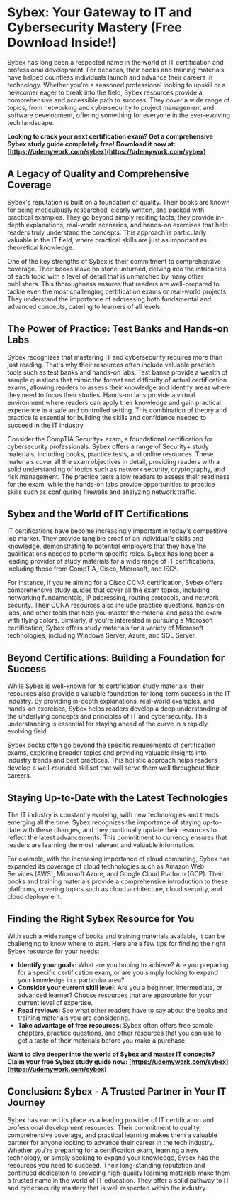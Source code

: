 # Sybex: Your Gateway to IT and Cybersecurity Mastery (Free Download Inside!)

Sybex has long been a respected name in the world of IT certification and professional development. For decades, their books and training materials have helped countless individuals launch and advance their careers in technology. Whether you're a seasoned professional looking to upskill or a newcomer eager to break into the field, Sybex resources provide a comprehensive and accessible path to success. They cover a wide range of topics, from networking and cybersecurity to project management and software development, offering something for everyone in the ever-evolving tech landscape.

**Looking to crack your next certification exam? Get a comprehensive Sybex study guide completely free! Download it now at: [https://udemywork.com/sybex](https://udemywork.com/sybex)**

## A Legacy of Quality and Comprehensive Coverage

Sybex's reputation is built on a foundation of quality. Their books are known for being meticulously researched, clearly written, and packed with practical examples. They go beyond simply reciting facts; they provide in-depth explanations, real-world scenarios, and hands-on exercises that help readers truly understand the concepts. This approach is particularly valuable in the IT field, where practical skills are just as important as theoretical knowledge.

One of the key strengths of Sybex is their commitment to comprehensive coverage. Their books leave no stone unturned, delving into the intricacies of each topic with a level of detail that is unmatched by many other publishers. This thoroughness ensures that readers are well-prepared to tackle even the most challenging certification exams or real-world projects. They understand the importance of addressing both fundamental and advanced concepts, catering to learners of all levels.

## The Power of Practice: Test Banks and Hands-on Labs

Sybex recognizes that mastering IT and cybersecurity requires more than just reading. That's why their resources often include valuable practice tools such as test banks and hands-on labs. Test banks provide a wealth of sample questions that mimic the format and difficulty of actual certification exams, allowing readers to assess their knowledge and identify areas where they need to focus their studies. Hands-on labs provide a virtual environment where readers can apply their knowledge and gain practical experience in a safe and controlled setting. This combination of theory and practice is essential for building the skills and confidence needed to succeed in the IT industry.

Consider the CompTIA Security+ exam, a foundational certification for cybersecurity professionals. Sybex offers a range of Security+ study materials, including books, practice tests, and online resources. These materials cover all the exam objectives in detail, providing readers with a solid understanding of topics such as network security, cryptography, and risk management. The practice tests allow readers to assess their readiness for the exam, while the hands-on labs provide opportunities to practice skills such as configuring firewalls and analyzing network traffic.

## Sybex and the World of IT Certifications

IT certifications have become increasingly important in today's competitive job market. They provide tangible proof of an individual's skills and knowledge, demonstrating to potential employers that they have the qualifications needed to perform specific roles. Sybex has long been a leading provider of study materials for a wide range of IT certifications, including those from CompTIA, Cisco, Microsoft, and ISC².

For instance, if you're aiming for a Cisco CCNA certification, Sybex offers comprehensive study guides that cover all the exam topics, including networking fundamentals, IP addressing, routing protocols, and network security. Their CCNA resources also include practice questions, hands-on labs, and other tools that help you master the material and pass the exam with flying colors. Similarly, if you're interested in pursuing a Microsoft certification, Sybex offers study materials for a variety of Microsoft technologies, including Windows Server, Azure, and SQL Server.

## Beyond Certifications: Building a Foundation for Success

While Sybex is well-known for its certification study materials, their resources also provide a valuable foundation for long-term success in the IT industry. By providing in-depth explanations, real-world examples, and hands-on exercises, Sybex helps readers develop a deep understanding of the underlying concepts and principles of IT and cybersecurity. This understanding is essential for staying ahead of the curve in a rapidly evolving field.

Sybex books often go beyond the specific requirements of certification exams, exploring broader topics and providing valuable insights into industry trends and best practices. This holistic approach helps readers develop a well-rounded skillset that will serve them well throughout their careers.

## Staying Up-to-Date with the Latest Technologies

The IT industry is constantly evolving, with new technologies and trends emerging all the time. Sybex recognizes the importance of staying up-to-date with these changes, and they continually update their resources to reflect the latest advancements. This commitment to currency ensures that readers are learning the most relevant and valuable information.

For example, with the increasing importance of cloud computing, Sybex has expanded its coverage of cloud technologies such as Amazon Web Services (AWS), Microsoft Azure, and Google Cloud Platform (GCP). Their books and training materials provide a comprehensive introduction to these platforms, covering topics such as cloud architecture, cloud security, and cloud deployment.

## Finding the Right Sybex Resource for You

With such a wide range of books and training materials available, it can be challenging to know where to start. Here are a few tips for finding the right Sybex resource for your needs:

*   **Identify your goals:** What are you hoping to achieve? Are you preparing for a specific certification exam, or are you simply looking to expand your knowledge in a particular area?
*   **Consider your current skill level:** Are you a beginner, intermediate, or advanced learner? Choose resources that are appropriate for your current level of expertise.
*   **Read reviews:** See what other readers have to say about the books and training materials you are considering.
*   **Take advantage of free resources:** Sybex often offers free sample chapters, practice questions, and other resources that you can use to get a taste of their materials before you make a purchase.

**Want to dive deeper into the world of Sybex and master IT concepts? Claim your free Sybex study guide now: [https://udemywork.com/sybex](https://udemywork.com/sybex)**

## Conclusion: Sybex - A Trusted Partner in Your IT Journey

Sybex has earned its place as a leading provider of IT certification and professional development resources. Their commitment to quality, comprehensive coverage, and practical learning makes them a valuable partner for anyone looking to advance their career in the tech industry. Whether you're preparing for a certification exam, learning a new technology, or simply seeking to expand your knowledge, Sybex has the resources you need to succeed. Their long-standing reputation and continued dedication to providing high-quality learning materials make them a trusted name in the world of IT education. They offer a solid pathway to IT and cybersecurity mastery that is well respected within the industry.
